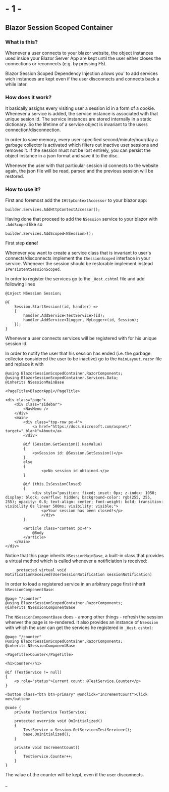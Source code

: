# - 1 -

## Blazor Session Scoped Container

### What is this?

Whenever a user connects to your blazor website, the object instances used inside your Blazor Server App are kept until the user either closes the connections or reconnects (e.g. by pressing F5).

Blazor Session Scoped Dependency Injection allows you' to add services wich instances are kept even if the user disconnects and connects back a while later.

### How does it work?

It basically assigns every visiting user a session id in a form of a cookie. Whenever a service is added, the service instance is associated with that unique sesion id. The service instances are stored internally in a static dictionary. So the lifetime of a service object is invariant to the users connection/disconnection.

In order to save memory, every user-specified second/minute/hour/day a garbage collector is activated which filters out inactive user sessions and removes it.
If the session must not be lost entirely, you can persist the object instance in a json format and save it to the disc.

Whenever the user with that particular session id connects to the website again, the json file will be read, parsed and the previous session will be restored.

### How to use it?

First and foremost add the `IHttpContextAccessor` to your blazor app:

```
builder.Services.AddHttpContextAccessor();
```
Having done that proceed to add the `NSession` service to your blazor with `.AddScoped` like so

```
builder.Services.AddScoped<NSession>();
```

First step **done**!

Whenever you want to create a service class that is invariant to user's connects/disconnects implement the `ISessionScoped` interface in your service. Whenever the session should be restorable implement instead `IPersistentSessionScoped`.


In order to register the services go to the `_Host.cshtml` file and add following lines

```
@inject NSession Session;

@{
    Session.StartSession((id, handler) =>
    {
        handler.AddService<TestService>(id);
        handler.AddService<ILogger, MyLogger>(id, Session);
    });
}
```

Whenever a user connects services will be registered with for his unique session id.

In order to notify the user that his session has ended (i.e. the garbage collector considered the user to be inactive) go to the `MainLayout.razor` file and replace it with

```
@using BlazorSessionScopedContainer.RazorComponents;
@using BlazorSessionScopedContainer.Services.Data;
@inherits NSessionMainBase

<PageTitle>BlazorApp1</PageTitle>

<div class="page">
    <div class="sidebar">
        <NavMenu />
    </div>
    <main>
        <div class="top-row px-4">
            <a href="https://docs.microsoft.com/aspnet/" target="_blank">About</a>
        </div>

        @if (Session.GetSession().HasValue)
        {
            <p>Session id: @Session.GetSession()</p>
        }
        else
        {
                <p>No session id obtained.</p>
        }

        @if (this.IsSessionClosed)
        {
            <div style="position: fixed; inset: 0px; z-index: 1050; display: block; overflow: hidden; background-color: rgb(255, 255, 255); opacity: 0.8; text-align: center; font-weight: bold; transition: visibility 0s linear 500ms; visibility: visible;">
                <p>Your session has been closed!</p>
                </div>
        }

        <article class="content px-4">
            @Body
        </article>
    </main>
</div>
```

Notice that this page inherits `NSessionMainBase`, a built-in class that provides a virtual method which is called whenever a notificiation is received:

```
     protected virtual void NotificationReceived(UserSessionNotification sessionNotification)
```


In order to load a registered service in an arbitrary page first inherit `NSessionComponentBase`:

```
@page "/counter"
@using BlazorSessionScopedContainer.RazorComponents;
@inherits NSessionComponentBase
```

The `NSessionComponentBase` does - among other things - refresh the session whenver the page is re-rendered. It also provides an instance of  `NSession` with which the user can get the services he registered in ```_Host.cshtml```:

```
@page "/counter"
@using BlazorSessionScopedContainer.RazorComponents;
@inherits NSessionComponentBase

<PageTitle>Counter</PageTitle>

<h1>Counter</h1>

@if (TestService != null)
{
    <p role="status">Current count: @TestService.Counter</p>
}

<button class="btn btn-primary" @onclick="IncrementCount">Click me</button>

@code {
    private TestService TestService;

    protected override void OnInitialized()
    {
        TestService = Session.GetService<TestService>();
        base.OnInitialized();
    }

    private void IncrementCount()
    {
        TestService.Counter++;
    }
}
```

The value of the counter will be kept, even if the user disconnects.


_
